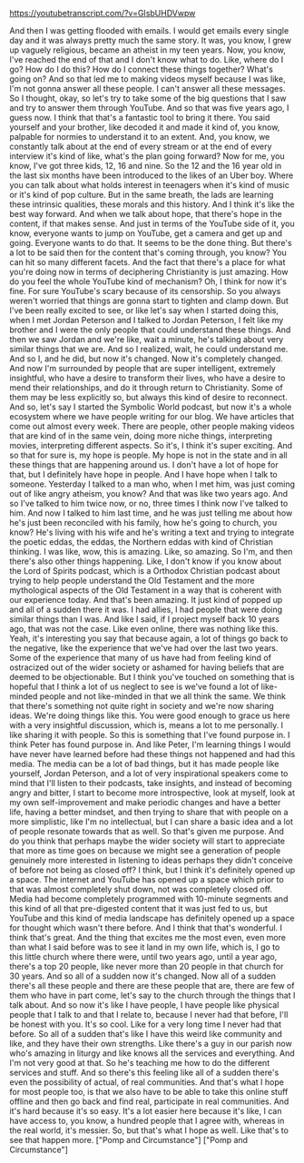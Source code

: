 https://youtubetranscript.com/?v=GIsbUHDVwpw

 And then I was getting flooded with emails. I would get emails every single day and it was always pretty much the same story. It was, you know, I grew up vaguely religious, became an atheist in my teen years. Now, you know, I've reached the end of that and I don't know what to do. Like, where do I go? How do I do this? How do I connect these things together? What's going on? And so that led me to making videos myself because I was like, I'm not gonna answer all these people. I can't answer all these messages. So I thought, okay, so let's try to take some of the big questions that I saw and try to answer them through YouTube. And so that was five years ago, I guess now. I think that that's a fantastic tool to bring it there. You said yourself and your brother, like decoded it and made it kind of, you know, palpable for normies to understand it to an extent. And, you know, we constantly talk about at the end of every stream or at the end of every interview it's kind of like, what's the plan going forward? Now for me, you know, I've got three kids, 12, 16 and nine. So the 12 and the 16 year old in the last six months have been introduced to the likes of an Uber boy. Where you can talk about what holds interest in teenagers when it's kind of music or it's kind of pop culture. But in the same breath, the lads are learning these intrinsic qualities, these morals and this history. And I think it's like the best way forward. And when we talk about hope, that there's hope in the content, if that makes sense. And just in terms of the YouTube side of it, you know, everyone wants to jump on YouTube, get a camera and get up and going. Everyone wants to do that. It seems to be the done thing. But there's a lot to be said then for the content that's coming through, you know? You can hit so many different facets. And the fact that there's a place for what you're doing now in terms of deciphering Christianity is just amazing. How do you feel the whole YouTube kind of mechanism? Oh, I think for now it's fine. For sure YouTube's scary because of its censorship. So you always weren't worried that things are gonna start to tighten and clamp down. But I've been really excited to see, or like let's say when I started doing this, when I met Jordan Peterson and I talked to Jordan Peterson, I felt like my brother and I were the only people that could understand these things. And then we saw Jordan and we're like, wait a minute, he's talking about very similar things that we are. And so I realized, wait, he could understand me. And so I, and he did, but now it's changed. Now it's completely changed. And now I'm surrounded by people that are super intelligent, extremely insightful, who have a desire to transform their lives, who have a desire to mend their relationships, and do it through return to Christianity. Some of them may be less explicitly so, but always this kind of desire to reconnect. And so, let's say I started the Symbolic World podcast, but now it's a whole ecosystem where we have people writing for our blog. We have articles that come out almost every week. There are people, other people making videos that are kind of in the same vein, doing more niche things, interpreting movies, interpreting different aspects. So it's, I think it's super exciting. And so that for sure is, my hope is people. My hope is not in the state and in all these things that are happening around us. I don't have a lot of hope for that, but I definitely have hope in people. And I have hope when I talk to someone. Yesterday I talked to a man who, when I met him, was just coming out of like angry atheism, you know? And that was like two years ago. And so I've talked to him twice now, or no, three times I think now I've talked to him. And now I talked to him last time, and he was just telling me about how he's just been reconciled with his family, how he's going to church, you know? He's living with his wife and he's writing a text and trying to integrate the poetic eddas, the eddas, the Northern eddas with kind of Christian thinking. I was like, wow, this is amazing. Like, so amazing. So I'm, and then there's also other things happening. Like, I don't know if you know about the Lord of Spirits podcast, which is a Orthodox Christian podcast about trying to help people understand the Old Testament and the more mythological aspects of the Old Testament in a way that is coherent with our experience today. And that's been amazing. It just kind of popped up and all of a sudden there it was. I had allies, I had people that were doing similar things than I was. And like I said, if I project myself back 10 years ago, that was not the case. Like even online, there was nothing like this. Yeah, it's interesting you say that because again, a lot of things go back to the negative, like the experience that we've had over the last two years. Some of the experience that many of us have had from feeling kind of ostracized out of the wider society or ashamed for having beliefs that are deemed to be objectionable. But I think you've touched on something that is hopeful that I think a lot of us neglect to see is we've found a lot of like-minded people and not like-minded in that we all think the same. We think that there's something not quite right in society and we're now sharing ideas. We're doing things like this. You were good enough to grace us here with a very insightful discussion, which is, means a lot to me personally. I like sharing it with people. So this is something that I've found purpose in. I think Peter has found purpose in. And like Peter, I'm learning things I would have never have learned before had these things not happened and had this media. The media can be a lot of bad things, but it has made people like yourself, Jordan Peterson, and a lot of very inspirational speakers come to mind that I'll listen to their podcasts, take insights, and instead of becoming angry and bitter, I start to become more introspective, look at myself, look at my own self-improvement and make periodic changes and have a better life, having a better mindset, and then trying to share that with people on a more simplistic, like I'm no intellectual, but I can share a basic idea and a lot of people resonate towards that as well. So that's given me purpose. And do you think that perhaps maybe the wider society will start to appreciate that more as time goes on because we might see a generation of people genuinely more interested in listening to ideas perhaps they didn't conceive of before not being as closed off? I think, but I think it's definitely opened up a space. The internet and YouTube has opened up a space which prior to that was almost completely shut down, not was completely closed off. Media had become completely programmed with 10-minute segments and this kind of all that pre-digested content that it was just fed to us, but YouTube and this kind of media landscape has definitely opened up a space for thought which wasn't there before. And I think that that's wonderful. I think that's great. And the thing that excites me the most even, even more than what I said before was to see it land in my own life, which is, I go to this little church where there were, until two years ago, until a year ago, there's a top 20 people, like never more than 20 people in that church for 30 years. And so all of a sudden now it's changed. Now all of a sudden there's all these people and there are these people that are, there are few of them who have in part come, let's say to the church through the things that I talk about. And so now it's like I have people, I have people like physical people that I talk to and that I relate to, because I never had that before, I'll be honest with you. It's so cool. Like for a very long time I never had that before. So all of a sudden that's like I have this weird like community and like, and they have their own strengths. Like there's a guy in our parish now who's amazing in liturgy and like knows all the services and everything. And I'm not very good at that. So he's teaching me how to do the different services and stuff. And so there's this feeling like all of a sudden there's even the possibility of actual, of real communities. And that's what I hope for most people too, is that we also have to be able to take this online stuff offline and then go back and find real, participate in real communities. And it's hard because it's so easy. It's a lot easier here because it's like, I can have access to, you know, a hundred people that I agree with, whereas in the real world, it's messier. So, but that's what I hope as well. Like that's to see that happen more. ["Pomp and Circumstance"] ["Pomp and Circumstance"]